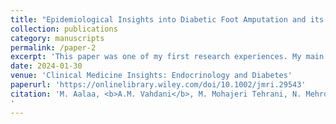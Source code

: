```yaml
---
title: "Epidemiological Insights into Diabetic Foot Amputation and its Correlates: A Provincial Study"
collection: publications
category: manuscripts
permalink: /paper-2
excerpt: 'This paper was one of my first research experiences. My main role was in writing the manuscript, start to finish.'
date: 2024-01-30
venue: 'Clinical Medicine Insights: Endocrinology and Diabetes'
paperurl: 'https://onlinelibrary.wiley.com/doi/10.1002/jmri.29543'
citation: 'M. Aalaa, <b>A.M. Vahdani</b>, M. Mohajeri Tehrani, N. Mehrdad, M. Zohdirad, M. Sadati, M. Amini, S. Mehrpour, M. Ebrahimi, B. Larijani, <i>Epidemiological Insights into Diabetic Foot Amputation and its Correlates: A Provincial Study</i>, Clinical Medicine Insights: Endocrinology and Diabetes 17 (2024) 11795514241227618. https://doi.org/10.1177/11795514241227618.
'
---
```

